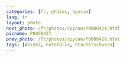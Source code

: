 ```yaml
---
categories: [fr, photos, spycam]
lang: fr
layout: photo
next_photo: /fr/photos/spycam/P0000424.html
picname: P0000427
prev_photo: /fr/photos/spycam/P0000428.html
tags: [Animal, Fotofalle, Stachelschwein]
---
```

